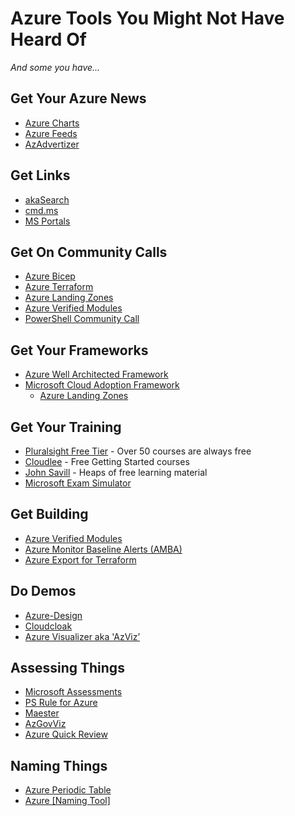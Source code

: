 # Azure Tools You Might Not Have Heard Of

_And some you have..._

## Get Your Azure News

- [Azure Charts](azurecharts.com)
- [Azure Feeds](azurefeeds.com)
- [AzAdvertizer](azadvertizer.net)

## Get Links

- [akaSearch](akasearch.net)
- [cmd.ms](cmd.ms)
- [MS Portals](msportals.io)

## Get On Community Calls

- [Azure Bicep](aka.ms/armnews)
- [Azure Terraform](https://aka.ms/aztfcc)
- [Azure Landing Zones](aka.ms/alz/communitycallregister)
- [Azure Verified Modules](azure.github.io/Azure-Verified-Modules/resources/community)
- [PowerShell Community Call](aka.ms/JoinPSCall)

## Get Your Frameworks

- [Azure Well Architected Framework](aka.ms/waf)
- [Microsoft Cloud Adoption Framework](aka.ms/caf)
    - [Azure Landing Zones](aka.ms/alz)

## Get Your Training

- [Pluralsight Free Tier](pluralsight.com/product/skills/free) - Over 50 courses are always free
- [Cloudlee](learn.cloudlee.io) - Free Getting Started courses
- [John Savill](learn.onboardtoazure.com) - Heaps of free learning material
- [Microsoft Exam Simulator](aka.ms/examdemo)

## Get Building

- [Azure Verified Modules](aka.ms/avm)
- [Azure Monitor Baseline Alerts (AMBA)](aka.ms/amba) 
- [Azure Export for Terraform](github.com/azure/aztfexport)

## Do Demos

- [Azure-Design](github.com/David-Summers/Azure-Design)
- [Cloudcloak ](github.com/microsoft/Cloudcloak)
- [Azure Visualizer aka 'AzViz’](github.com/PrateekKumarSingh/AzViz)

## Assessing Things

- [Microsoft Assessments](aka.ms/assessments)
- [PS Rule for Azure](aka.ms/psrule)
- [Maester](maester.dev)
- [AzGovViz](aka.ms/azgovviz)
- [Azure Quick Review](aka.ms/azqr)

## Naming Things

- [Azure Periodic Table](www.azureperiodictable.com)
- [Azure [Naming Tool]](github.com/mspnp/AzureNamingTool)
